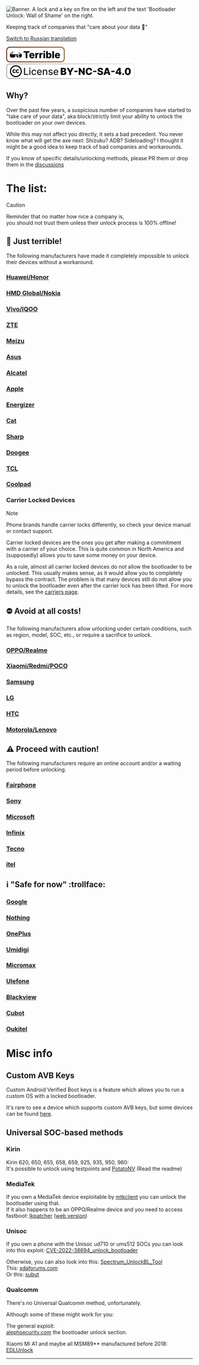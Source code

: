 ![Banner. A lock and a key on fire on the left and the text 'Bootloader Unlock: Wall of Shame' on the right.](/misc/banner/banner.jpg)

Keeping track of companies that "care about your data 🥺"

[Switch to Russian translation](ru/README.md)

![Terrible](https://raw.githubusercontent.com/melontini/mini-badges/v1/personal/terrible.svg)
[![License CC BY-NC-SA](https://raw.githubusercontent.com/melontini/mini-badges/v1/licenses/cc/cc-by-nc-sa-4.0.svg)](https://github.com/melontini/bootloader-unlock-wall-of-shame/blob/main/LICENSE)

## Why?
Over the past few years, a suspicious number of companies have started to "take care of your data", aka block/strictly limit your ability to unlock the bootloader on your *own* devices.

While this may not affect you directly, it sets a bad precedent. You never know what will get the axe next: Shizuku? ADB? Sideloading? I thought it might be a good idea to keep track of bad companies and workarounds.

If you know of specific details/unlocking methods, please PR them or drop them in the [discussions](https://github.com/melontini/bootloader-unlock-wall-of-shame/discussions)

# The list:

> [!CAUTION]
> Reminder that no matter how nice a company is, <br/>
> you should not trust them unless their unlock process is 100% offline!

## 🍅 Just terrible!

The following manufacturers have made it completely impossible to unlock their devices without a workaround.

### [Huawei/Honor](/brands/huawei/README.md)

### [HMD Global/Nokia](/brands/nokia/README.md)

### [Vivo/IQOO](/brands/vivo/README.md)

### [ZTE](/brands/zte/README.md)

### [Meizu](/brands/meizu/README.md)

### [Asus](/brands/asus/README.md)

### [Alcatel](/brands/alcatel/README.md)

### [Apple](/brands/apple/README.md)

### [Energizer](/brands/energizer/README.md)

### [Cat](/brands/cat/README.md)

### [Sharp](/brands/sharp/README.md)

### [Doogee](/brands/doogee/README.md)

### [TCL](/brands/tcl/README.md) 

### [Coolpad](/brands/coolpad/README.md) 

### Carrier Locked Devices

> [!NOTE]
> Phone brands handle carrier locks differently, so check your device manual or contact support.

Carrier locked devices are the ones you get after making a commitment with a carrier of your choice. This is quite common in North America and (supposedly) allows you to save some money on your device.

As a rule, almost all carrier locked devices do not allow the bootloader to be unlocked. This usually makes sense, as it would allow you to completely bypass the contract. The problem is that many devices still do not allow you to unlock the bootloader even after the carrier lock has been lifted. For more details, see the [carriers page](/carriers/README.md).

## ⛔ Avoid at all costs!

The following manufacturers allow unlocking under certain conditions, such as region, model, SOC, etc., or require a sacrifice to unlock.

### [OPPO/Realme](/brands/oppo/README.md)

### [Xiaomi/Redmi/POCO](/brands/xiaomi/README.md)

### [Samsung](/brands/samsung/README.md)

### [LG](/brands/lg/README.md)

### [HTC](/brands/htc/README.md)

### [Motorola/Lenovo](/brands/motorola/README.md)

## ⚠️ Proceed with caution!

The following manufacturers require an online account and/or a waiting period before unlocking.

### [Fairphone](/brands/fairphone/README.md)

### [Sony](/brands/sony/README.md)

### [Microsoft](/brands/microsoft/README.md)

### [Infinix](/brands/infinix/README.md)

### [Tecno](/brands/tecno/README.md)

### [itel](/brands/itel/README.md)

## ℹ️ "Safe for now" :trollface: 

### [Google](/brands/google/README.md)

### [Nothing](/brands/nothing/README.md)

### [OnePlus](/brands/oneplus/README.md)

### [Umidigi](/brands/umidigi/README.md)

### [Micromax](/brands/micromax/README.md)

### [Ulefone](/brands/ulefone/README.md)

### [Blackview](/brands/blackview/README.md)

### [Cubot](/brands/cubot/README.md)

### [Oukitel](/brands/oukitel/README.md)

# Misc info

## Custom AVB Keys

Custom Android Verified Boot keys is a feature which allows you to run a custom OS with a locked bootloader.

It's rare to see a device which supports custom AVB keys, but some devices can be found [here](https://github.com/chenxiaolong/avbroot/issues/299).

## Universal SOC-based methods

### Kirin
Kirin 620, 650, 655, 658, 659, 925, 935, 950, 960:<br/>
It's possible to unlock using testpoints and [PotatoNV](https://github.com/mashed-potatoes/PotatoNV) (Read the readme)

### MediaTek
If you own a MediaTek device exploitable by [mtkclient](https://github.com/bkerler/mtkclient) you can unlock the bootloader using that.<br/>
If it also happens to be an OPPO/Realme device and you need to access fastboot: [lkpatcher](https://github.com/R0rt1z2/lkpatcher) ([web version](https://lkpatcher.r0rt1z2.com/))

### Unisoc
If you own a phone with the Unisoc ud710 or ums512 SOCs you can look into this exploit: [CVE-2022-38694_unlock_bootloader](https://github.com/TomKing062/CVE-2022-38694_unlock_bootloader)

Otherwise, you can also look into this: [Spectrum_UnlockBL_Tool](https://github.com/zhuofan-16/Spectrum_UnlockBL_Tool) <br/>
This: [xdaforums.com](https://xdaforums.com/t/alldocube-t803-smile_1-bootloader-unlock-w-unisoc-t310.4393389/) <br/>
Or this: [subut](https://unisoc-android.github.io/subut/)

### Qualcomm 
There's no Universal Qualcomm method, unfortunately.

Although some of these might work for you:

The general exploit:<br/>
[alephsecurity.com](https://alephsecurity.com/2018/01/22/qualcomm-edl-2/) the bootloader unlock section.

Xiaomi Mi A1 and maybe all MSM89** manufactured before 2018:<br/>
[EDLUnlock](https://github.com/Giovix92/EDLUnlock)

***


